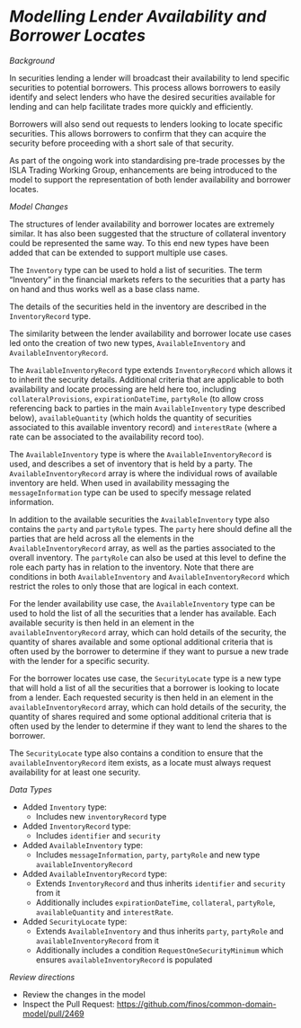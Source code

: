 # *Modelling Lender Availability and Borrower Locates*

_Background_

In securities lending a lender will broadcast their availability to lend specific securities to potential borrowers. This process allows borrowers to easily identify and select lenders who have the desired securities available for lending and can help facilitate trades more quickly and efficiently. 

Borrowers will also send out requests to lenders looking to locate specific securities. This allows borrowers to confirm that they can acquire the security before proceeding with a short sale of that security.

As part of the ongoing work into standardising pre-trade processes by the ISLA Trading Working Group, enhancements are being introduced to the model to support the representation of both lender availability and borrower locates.

_Model Changes_

The structures of lender availability and borrower locates are extremely similar. It has also been suggested that the structure of collateral inventory could be represented the same way. To this end new types have been added that can be extended to support multiple use cases.

The `Inventory` type can be used to hold a list of securities. The term “Inventory” in the financial markets refers to the securities that a party has on hand and thus works well as a base class name.  

The details of the securities held in the inventory are described in the `InventoryRecord` type.

The similarity between the lender availability and borrower locate use cases led onto the creation of two new types, `AvailableInventory` and `AvailableInventoryRecord`.

The `AvailableInventoryRecord` type extends `InventoryRecord` which allows it to inherit the security details. Additional criteria that are applicable to both availability and locate processing are held here too, including `collateralProvisions`, `expirationDateTime`, `partyRole` (to allow cross referencing back to parties in the main `AvailableInventory` type described below), `availableQuantity` (which holds the quantity of securities associated to this available inventory record) and `interestRate` (where a rate can be associated to the availability record too).

The `AvailableInventory` type is where the `AvailableInventoryRecord` is used, and describes a set of inventory that is held by a party. The `AvailableInventoryRecord` array is where the individual rows of available inventory are held. When used in availability messaging the `messageInformation` type can be used to specify message related information.

In addition to the available securities the `AvailableInventory` type also contains the `party` and `partyRole` types. The `party` here should define all the parties that are held across all the elements in the `AvailableInventoryRecord` array, as well as the parties associated to the overall inventory. The `partyRole` can also be used at this level to define the role each party has in relation to the inventory. Note that there are conditions in both `AvailableInventory` and `AvailableInventoryRecord` which restrict the roles to only those that are logical in each context.

For the lender availability use case, the `AvailableInventory` type can be used to hold the list of all the securities that a lender has available. Each available security is then held in an element in the `availableInventoryRecord` array, which can hold details of the security, the quantity of shares available and some optional additional criteria that is often used by the borrower to determine if they want to pursue a new trade with the lender for a specific security.

For the borrower locates use case, the `SecurityLocate` type is a new type that will hold a list of all the securities that a borrower is looking to locate from a lender. Each requested security is then held in an element in the `availableInventoryRecord` array, which can hold details of the security, the quantity of shares required and some optional additional criteria that is often used by the lender to determine if they want to lend the shares to the borrower.

The `SecurityLocate` type also contains a condition to ensure that the `availableInventoryRecord` item exists, as a locate must always request availability for at least one security.

_Data Types_

- Added `Inventory` type:
  - Includes new `inventoryRecord` type
- Added `InventoryRecord` type:
  - Includes `identifier` and `security`
- Added `AvailableInventory` type:
  - Includes `messageInformation`, `party`, `partyRole` and new type `availableInventoryRecord`
- Added `AvailableInventoryRecord` type:
  - Extends `InventoryRecord` and thus inherits `identifier` and `security` from it
  - Additionally includes `expirationDateTime`, `collateral`, `partyRole`, `availableQuantity` and `interestRate`.
- Added `SecurityLocate` type:
  - Extends `AvailableInventory` and thus inherits `party`, `partyRole` and `availableInventoryRecord` from it
  - Additionally includes a condition `RequestOneSecurityMinimum` which ensures `availableInventoryRecord` is populated

_Review directions_

- Review the changes in the model
- Inspect the Pull Request: https://github.com/finos/common-domain-model/pull/2469

